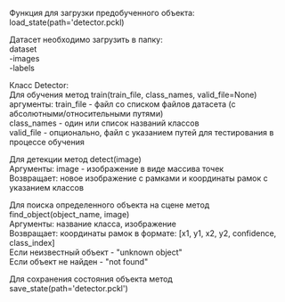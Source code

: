 Функция для загрузки предобученного объекта: load_state(path='detector.pckl)

Датасет необходимо загрузить в папку: \
dataset\
-images\
-labels

Класс Detector:\
  Для обучения метод train(train_file, class_names, valid_file=None)\
  аргументы: train_file - файл со списком файлов датасета (с абсолютными/относительными путями)\
             class_names - один или список названий классов\
             valid_file - опционально, файл с указанием путей для тестирования в процессе обучения
             
  Для детекции метод detect(image)\
  Аргументы: image - изображение в виде массива точек\
  Возвращает: новое изображение с рамками и координаты рамок с указанием классов
  
  Для поиска определенного объекта на сцене метод find_object(object_name, image)\
  Аргументы: название класса, изображение\
  Возвращает: координаты рамок в формате: [x1, y1, x2, y2, confidence, class_index]\
        Если неизвестный объект - "unknown object"\
        Если объект не найден - "not found"
        
  Для сохранения состояния объекта метод save_state(path='detector.pckl') 



